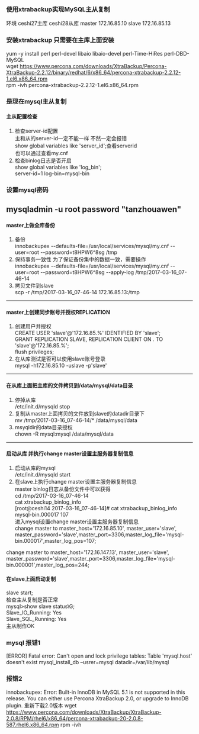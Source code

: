 ### 使用xtrabackup实现MySQL主从复制  
环境    ceshi27主库   ceshi28从库
master 172.16.85.10 slave 172.16.85.13  
### 安装xtrabackup 只需要在主库上面安装  
yum -y install perl perl-devel libaio libaio-devel perl-Time-HiRes perl-DBD-MySQL  
wget https://www.percona.com/downloads/XtraBackup/Percona-XtraBackup-2.2.12/binary/redhat/6/x86_64/percona-xtrabackup-2.2.12-1.el6.x86_64.rpm  
rpm -ivh percona-xtrabackup-2.2.12-1.el6.x86_64.rpm  
### 是现在mysql主从复制  
#### 主从配置检查  
1. 检查server-id配置  
主和从的server-id一定不能一样 不然一定会报错  
show global variables like 'server_id';查看serverid  
也可以通过查看my.cnf  
2. 检查binlog日志是否开启  
show global variables like 'log_bin';  
server-id=1
log-bin=mysql-bin
### 设置mysql密码
mysqladmin -u root password "tanzhouawen"
---  

#### master上做全库备份  
1. 备份  
innobackupex --defaults-file=/usr/local/services/mysql/my.cnf --user=root --password=t8HPW6^8sg /tmp  
2. 保持事务一致性 为了保证备份集中的数据一致，需要操作  
innobackupex --defaults-file=/usr/local/services/mysql/my.cnf --user=root --password=t8HPW6^8sg --apply-log /tmp/2017-03-16_07-46-14  
3. 拷贝文件到slave  
scp -r /tmp/2017-03-16_07-46-14 172.16.85.13:/tmp  

---  

#### master上创建同步账号并授权REPLICATION  
1. 创建用户并授权  
CREATE USER 'slave'@'172.16.85.%' IDENTIFIED BY 'slave';  
GRANT REPLICATION SLAVE, REPLICATION CLIENT ON *.* TO 'slave'@'172.16.85.%';  
flush privileges;
2. 在从库测试是否可以使用slave账号登录  
mysql -h172.16.85.10 -uslave -p'slave'  

---  

#### 在从库上面把主库的文件拷贝到/data/mysql/data目录  
1. 停掉从库  
/etc/init.d/mysqld stop  
2. 复制从master上面拷贝的文件放到slave的datadir目录下  
mv /tmp/2017-03-16_07-46-14/* /data/mysql/data  
3. msyqldir的data目录授权  
chown -R mysql:mysql /data/mysql/data  

---  

#### 启动从库 并执行change master设置主服务器复制信息  
1. 启动从库的mysql  
/etc/init.d/mysqld start  
2. 在slave上执行change master设置主服务器复制信息  
master binlog日志从备份文件中可以获得  
cd /tmp/2017-03-16_07-46-14  
cat xtrabackup_binlog_info  
[root@ceshi14 2017-03-16_07-46-14]# cat xtrabackup_binlog_info  
mysql-bin.000017 107  
进入mysql设置change master设置主服务器复制信息  
change master to master_host='172.16.85.10', master_user='slave', master_password='slave',master_port=3306,master_log_file='mysql-bin.000017',master_log_pos=107;

change master to master_host='172.16.147.13', master_user='slave', master_password='slave',master_port=3306,master_log_file='mysql-bin.000001',master_log_pos=244;

#### 在slave上面启动复制  
 slave start;  
检查主从复制是否正常  
mysql>show slave status\G;  
Slave_IO_Running: Yes  
Slave_SQL_Running: Yes  
主从制作OK  
  
### mysql 报错1 
[ERROR] Fatal error: Can't open and lock privilege tables: Table 'mysql.host' doesn't exist
mysql_install_db –usrer=mysql datadir=/var/lib/mysql
  
### 报错2 
innobackupex: Error: Built-in InnoDB in MySQL 5.1 is not supported in this release. You can either use Percona XtraBackup 2.0, or upgrade to InnoDB plugin.
重新下载2.0版本
wget https://www.percona.com/downloads/XtraBackup/XtraBackup-2.0.8/RPM/rhel6/x86_64/percona-xtrabackup-20-2.0.8-587.rhel6.x86_64.rpm
rpm -ivh 